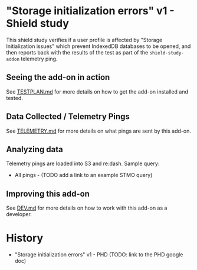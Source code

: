 # "Storage initialization errors" v1 - Shield study

This shield study verifies if a user profile is affected by "Storage Initialization issues" which prevent IndexedDB
databases to be opened, and then reports back with the results of the test as part of the `shield-study-addon`
telemetry ping.

## Seeing the add-on in action

See [TESTPLAN.md](./docs/TESTPLAN.md) for more details on how to get the add-on installed and tested.

## Data Collected / Telemetry Pings

See [TELEMETRY.md](./docs/TELEMETRY.md) for more details on what pings are sent by this add-on.

## Analyzing data

Telemetry pings are loaded into S3 and re:dash. Sample query:

- All pings - (TODO add a link to an example STMO query)

## Improving this add-on

See [DEV.md](./docs/DEV.md) for more details on how to work with this add-on as a developer.

# History

- "Storage initialization errors" v1 - PHD (TODO: link to the PHD google doc)
